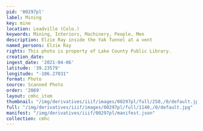 ```yaml
---
pid: '00297pl'
label: Mining
key: mine
location: Leadville (Colo.)
keywords: Mining, Interiors, Machinery, People, Men
description: Elzie Ray inside the Yak Tunnel at a vent
named_persons: Elzie Ray
rights: This photo is property of Lake County Public Library.
creation_date: 
ingest_date: '2021-04-06'
latitude: '39.23579'
longitude: "-106.27031"
format: Photo
source: Scanned Photo
order: '2869'
layout: cmhc_item
thumbnail: "/img/derivatives/iiif/images/00297pl/full/250,/0/default.jpg"
full: "/img/derivatives/iiif/images/00297pl/full/1140,/0/default.jpg"
manifest: "/img/derivatives/iiif/00297pl/manifest.json"
collection: cmhc
---
```

